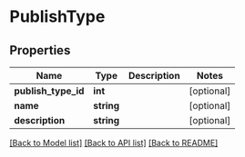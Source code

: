 # PublishType

## Properties
Name | Type | Description | Notes
------------ | ------------- | ------------- | -------------
**publish_type_id** | **int** |  | [optional] 
**name** | **string** |  | [optional] 
**description** | **string** |  | [optional] 

[[Back to Model list]](../../README.md#documentation-for-models) [[Back to API list]](../../README.md#documentation-for-api-endpoints) [[Back to README]](../../README.md)

